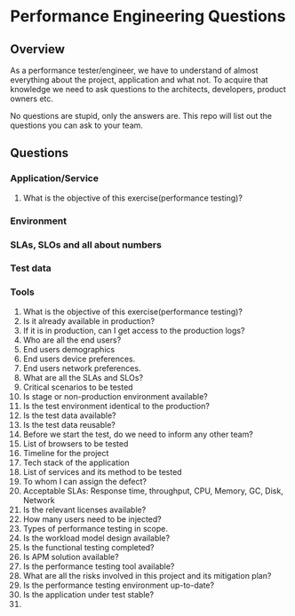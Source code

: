 # Performance Engineering Questions

## Overview

As a performance tester/engineer, we have to understand of almost everything about the project, application and what not. To acquire that knowledge we need to ask questions to the architects, developers, product owners etc. 

No questions are stupid, only the answers are. This repo will list out the questions you can ask to your team.

## Questions

### Application/Service
1. What is the objective of this exercise(performance testing)?

### Environment

### SLAs, SLOs and all about numbers

### Test data

### Tools


1. What is the objective of this exercise(performance testing)?
2. Is it already available in production?
3. If it is in production, can I get access to the production logs?
4. Who are all the end users?
5. End users demographics
6. End users device preferences.
7. End users network preferences.
8. What are all the SLAs and SLOs?
9. Critical scenarios to be tested
10. Is stage or non-production environment available?
11. Is the test environment identical to the production?
12. Is the test data available?
13. Is the test data reusable?
14. Before we start the test, do we need to inform any other team?
15. List of browsers to be tested
16. Timeline for the project
17. Tech stack of the application
18. List of services and its method to be tested
19. To whom I can assign the defect?
20. Acceptable SLAs: Response time, throughput, CPU, Memory, GC, Disk, Network
21. Is the relevant licenses available?
22. How many users need to be injected?
23. Types of performance testing in scope.
24. Is the workload model design available?
25. Is the functional testing completed?
26. Is APM solution available?
27. Is the performance testing tool available?
28. What are all the risks involved in this project and its mitigation plan?
29. Is the performance testing environment up-to-date?
30. Is the application under test stable?
31. 